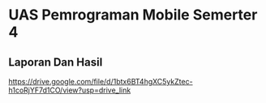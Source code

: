 # UAS Pemrograman Mobile Semerter 4

## Laporan Dan Hasil
https://drive.google.com/file/d/1btx6BT4hgXC5ykZtec-h1coRjYF7d1CO/view?usp=drive_link
